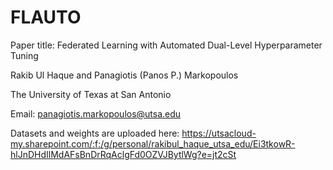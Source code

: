 # FLAUTO

Paper title: Federated Learning with Automated Dual-Level Hyperparameter Tuning

Rakib Ul Haque and Panagiotis (Panos P.) Markopoulos

The University of Texas at San Antonio

Email: panagiotis.markopoulos@utsa.edu

Datasets and weights are uploaded here: https://utsacloud-my.sharepoint.com/:f:/g/personal/rakibul_haque_utsa_edu/Ei3tkowR-hlJnDHdIlMdAFsBnDrRqAclgFd0OZVJBytlWg?e=jt2cSt
